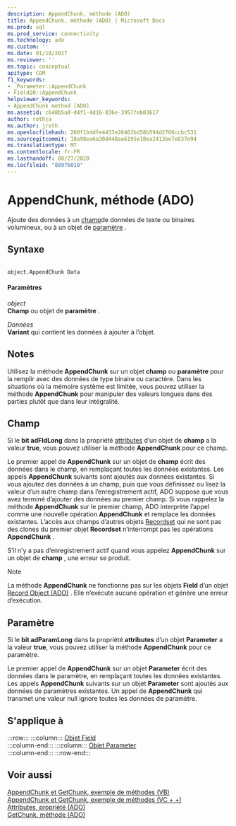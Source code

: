 ```yaml
---
description: AppendChunk, méthode (ADO)
title: AppendChunk, méthode (ADO) | Microsoft Docs
ms.prod: sql
ms.prod_service: connectivity
ms.technology: ado
ms.custom: ''
ms.date: 01/19/2017
ms.reviewer: ''
ms.topic: conceptual
apitype: COM
f1_keywords:
- _Parameter::AppendChunk
- Field20::AppendChunk
helpviewer_keywords:
- AppendChunk method [ADO]
ms.assetid: c648b5a8-d4f1-4d16-836e-3957feb03617
author: rothja
ms.author: jroth
ms.openlocfilehash: 260f1bddfe4433e26463bd58b594d2766ccbc531
ms.sourcegitcommit: 18a98ea6a30d448aa6195e10ea2413be7e837e94
ms.translationtype: MT
ms.contentlocale: fr-FR
ms.lasthandoff: 08/27/2020
ms.locfileid: "88976010"
---
```

# <a name="appendchunk-method-ado"></a>AppendChunk, méthode (ADO)
Ajoute des données à un [champ](./field-object.md)de données de texte ou binaires volumineux, ou à un objet de [paramètre](./parameter-object.md) .  
  
## <a name="syntax"></a>Syntaxe  
  
```  
  
object.AppendChunk Data  
```  
  
#### <a name="parameters"></a>Paramètres  
 *object*  
 **Champ** ou objet de **paramètre** .  
  
 *Données*  
 **Variant** qui contient les données à ajouter à l’objet.  
  
## <a name="remarks"></a>Notes  
 Utilisez la méthode **AppendChunk** sur un objet **champ** ou **paramètre** pour la remplir avec des données de type binaire ou caractère. Dans les situations où la mémoire système est limitée, vous pouvez utiliser la méthode **AppendChunk** pour manipuler des valeurs longues dans des parties plutôt que dans leur intégralité.  
  
## <a name="field"></a>Champ  
 Si le **bit adFldLong** dans la propriété [attributes](./attributes-property-ado.md) d’un objet de **champ** a la valeur **true**, vous pouvez utiliser la méthode **AppendChunk** pour ce champ.  
  
 Le premier appel de **AppendChunk** sur un objet de **champ** écrit des données dans le champ, en remplaçant toutes les données existantes. Les appels **AppendChunk** suivants sont ajoutés aux données existantes. Si vous ajoutez des données à un champ, puis que vous définissez ou lisez la valeur d’un autre champ dans l’enregistrement actif, ADO suppose que vous avez terminé d’ajouter des données au premier champ. Si vous rappelez la méthode **AppendChunk** sur le premier champ, ADO interprète l’appel comme une nouvelle opération **AppendChunk** et remplace les données existantes. L’accès aux champs d’autres objets [Recordset](./recordset-object-ado.md) qui ne sont pas des clones du premier objet **Recordset** n’interrompt pas les opérations **AppendChunk** .  
  
 S’il n’y a pas d’enregistrement actif quand vous appelez **AppendChunk** sur un objet de **champ** , une erreur se produit.  
  
> [!NOTE]
>  La méthode **AppendChunk** ne fonctionne pas sur les objets **Field** d’un objet [Record Object (ADO)](./record-object-ado.md) . Elle n’exécute aucune opération et génère une erreur d’exécution.  
  
## <a name="parameter"></a>Paramètre  
 Si le **bit adParamLong** dans la propriété **attributes** d’un objet **Parameter** a la valeur **true**, vous pouvez utiliser la méthode **AppendChunk** pour ce paramètre.  
  
 Le premier appel de **AppendChunk** sur un objet **Parameter** écrit des données dans le paramètre, en remplaçant toutes les données existantes. Les appels **AppendChunk** suivants sur un objet **Parameter** sont ajoutés aux données de paramètres existantes. Un appel de **AppendChunk** qui transmet une valeur null ignore toutes les données de paramètre.  
  
## <a name="applies-to"></a>S'applique à  

:::row:::
    :::column:::
        [Objet Field](./field-object.md)  
    :::column-end:::
    :::column:::
        [Objet Parameter](./parameter-object.md)  
    :::column-end:::
:::row-end:::

## <a name="see-also"></a>Voir aussi  
 [AppendChunk et GetChunk, exemple de méthodes (VB)](./appendchunk-and-getchunk-methods-example-vb.md)   
 [AppendChunk et GetChunk, exemple de méthodes (VC + +)](./appendchunk-and-getchunk-methods-example-vc.md)   
 [Attributes, propriété (ADO)](./attributes-property-ado.md)   
 [GetChunk, méthode (ADO)](./getchunk-method-ado.md)